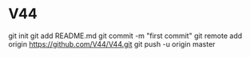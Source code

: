 V44
===
git init
git add README.md
git commit -m "first commit"
git remote add origin https://github.com/V44/V44.git
git push -u origin master
